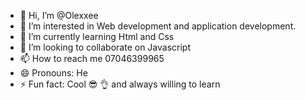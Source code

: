 - 👋 Hi, I’m @Olexxee
- 👀 I’m interested in Web development and application development.
- 🌱 I’m currently learning Html and Css
- 💞️ I’m looking to collaborate on Javascript 
- 📫 How to reach me 07046399965
- 😄 Pronouns: He
- ⚡ Fun fact: Cool 😎 👌 and always willing to learn 

<!---
Olexxee/Olexxee is a ✨ special ✨ repository because its `README.md` (this file) appears on your GitHub profile.
You can click the Preview link to take a look at your changes.
--->
